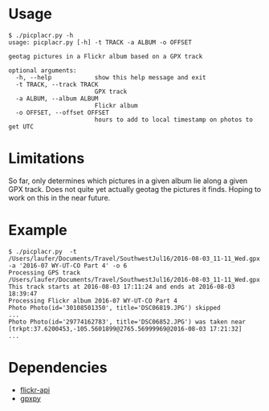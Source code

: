 # Usage

```
$ ./picplacr.py -h
usage: picplacr.py [-h] -t TRACK -a ALBUM -o OFFSET

geotag pictures in a Flickr album based on a GPX track

optional arguments:
  -h, --help            show this help message and exit
  -t TRACK, --track TRACK
                        GPX track
  -a ALBUM, --album ALBUM
                        Flickr album
  -o OFFSET, --offset OFFSET
                        hours to add to local timestamp on photos to get UTC
```

# Limitations 

So far, only determines which pictures in a given album lie along a given GPX track. Does not quite yet actually geotag the pictures it finds. Hoping to work on this in the near future.

# Example

```
$ ./picplacr.py  -t /Users/laufer/Documents/Travel/SouthwestJul16/2016-08-03_11-11_Wed.gpx -a '2016-07 WY-UT-CO Part 4' -o 6
Processing GPS track /Users/laufer/Documents/Travel/SouthwestJul16/2016-08-03_11-11_Wed.gpx
This track starts at 2016-08-03 17:11:24 and ends at 2016-08-03 18:39:47
Processing Flickr album 2016-07 WY-UT-CO Part 4
Photo Photo(id='30108501350', title='DSC06819.JPG') skipped
...
Photo Photo(id='29774162783', title='DSC06852.JPG') was taken near [trkpt:37.6200453,-105.5601899@2765.56999969@2016-08-03 17:21:32]
...
```

# Dependencies

- [flickr-api](https://github.com/alexis-mignon/python-flickr-api)
- [gpxpy](http://www.trackprofiler.com/gpxpy/index.html)
